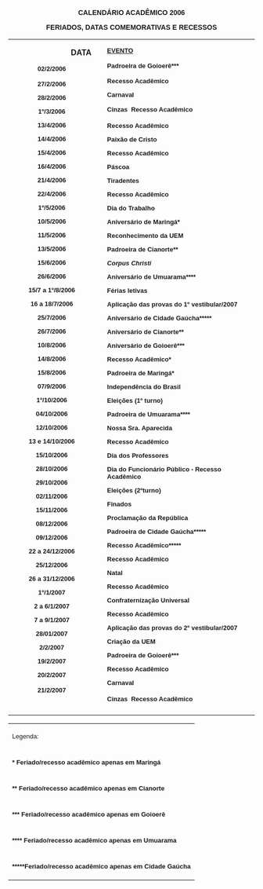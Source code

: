 <BODY>

<B><FONT FACE="Arial"><P ALIGN="CENTER">CALEND&Aacute;RIO ACAD&Ecirc;MICO 2006</P>
<P ALIGN="CENTER">FERIADOS, DATAS COMEMORATIVAS E RECESSOS</P>
</FONT><FONT FACE="Arial" SIZE=1><P ALIGN="CENTER"></P></B></FONT>
<P ALIGN="CENTER"><CENTER><TABLE CELLSPACING=0 BORDER=0 CELLPADDING=4 WIDTH=552>
<TR><TD WIDTH="26%" VALIGN="TOP" HEIGHT=6><DIR>
<DIR>
<DIR>

<B><FONT FACE="Arial"><P>DATA</P></DIR>
</DIR>
</DIR>

</FONT><FONT FACE="Arial" SIZE=2><P ALIGN="CENTER">02/2/2006</P>
<P ALIGN="CENTER">27/2/2006</P>
<P ALIGN="CENTER">28/2/2006</P>
<P ALIGN="CENTER">1º/3/2006</P>
<P ALIGN="CENTER">13/4/2006</P>
<P ALIGN="CENTER">14/4/2006</P>
<P ALIGN="CENTER">15/4/2006</P>
<P ALIGN="CENTER">16/4/2006</P>
<P ALIGN="CENTER">21/4/2006</P>
<P ALIGN="CENTER">22/4/2006</P>
<P ALIGN="CENTER">1º/5/2006</P>
<P ALIGN="CENTER">10/5/2006</P>
<P ALIGN="CENTER">11/5/2006</P>
<P ALIGN="CENTER">13/5/2006</P>
<P ALIGN="CENTER">15/6/2006</P>
<P ALIGN="CENTER">26/6/2006</P>
<P ALIGN="CENTER">15/7 a 1º/8/2006</P>
<P ALIGN="CENTER">16 a 18/7/2006</P>
<P ALIGN="CENTER">25/7/2006</P>
<P ALIGN="CENTER">26/7/2006</P>
<P ALIGN="CENTER">10/8/2006</P>
<P ALIGN="CENTER">14/8/2006</P>
<P ALIGN="CENTER">15/8/2006</P>
<P ALIGN="CENTER">07/9/2006</P>
<P ALIGN="CENTER">1º/10/2006</P>
<P ALIGN="CENTER">04/10/2006</P>
<P ALIGN="CENTER">12/10/2006</P>
<P ALIGN="CENTER">13 e 14/10/2006</P>
<P ALIGN="CENTER">15/10/2006</P>
<P ALIGN="CENTER">28/10/2006</P>
<P ALIGN="CENTER">29/10/2006</P>
<P ALIGN="CENTER">02/11/2006</P>
<P ALIGN="CENTER">15/11/2006</P>
<P ALIGN="CENTER">08/12/2006</P>
<P ALIGN="CENTER">09/12/2006</P>
<P ALIGN="CENTER">22 a 24/12/2006</P>
<P ALIGN="CENTER">25/12/2006</P>
<P ALIGN="CENTER">26 a 31/12/2006</P>
<P ALIGN="CENTER">1º/1/2007</P>
<P ALIGN="CENTER">2 a 6/1/2007</P>
<P ALIGN="CENTER">7 a 9/1/2007</P>
<P ALIGN="CENTER">28/01/2007</P>
<P ALIGN="CENTER">2/2/2007</P>
<P ALIGN="CENTER">19/2/2007</P>
<P ALIGN="CENTER">20/2/2007</P>
<P ALIGN="CENTER">21/2/2007</B></FONT></TD>
<TD WIDTH="3%" VALIGN="TOP" HEIGHT=6><P></P></TD>
<TD WIDTH="70%" VALIGN="TOP" HEIGHT=6>
<B><U><FONT FACE="Arial" SIZE=2><P>EVENTO</P>
</U><P>Padroeira de Goioer&ecirc;***</P>
<P>Recesso Acad&ecirc;mico</P>
<P>Carnaval</P>
<P>Cinzas  Recesso Acad&ecirc;mico</P>
<P>Recesso Acad&ecirc;mico</P>
<P>Paix&atilde;o de Cristo</P>
<P>Recesso Acad&ecirc;mico</P>
<P>P&aacute;scoa</P>
<P>Tiradentes</P>
<P>Recesso Acad&ecirc;mico</P>
<P>Dia do Trabalho</P>
<P>Anivers&aacute;rio de Maring&aacute;*</P>
<P>Reconhecimento da UEM</P>
<P>Padroeira de Cianorte**</P>
<I><P>Corpus Christi</P>
</I><P>Anivers&aacute;rio de Umuarama****</P>
<P>F&eacute;rias letivas</P>
<P>Aplica&ccedil;&atilde;o das provas do 1º vestibular/2007</P>
<P>Anivers&aacute;rio de Cidade Ga&uacute;cha*****</P>
<P>Anivers&aacute;rio de Cianorte**</P>
<P>Anivers&aacute;rio de Goioer&ecirc;***</P>
<P>Recesso Acad&ecirc;mico*</P>
<P>Padroeira de Maring&aacute;*</P>
<P>Independ&ecirc;ncia do Brasil</P>
<P>Elei&ccedil;&otilde;es (1º turno)</P>
<P>Padroeira de Umuarama****</P>
<P>Nossa Sra. Aparecida</P>
<P>Recesso Acad&ecirc;mico</P>
<P>Dia dos Professores</P>
<P>Dia do Funcion&aacute;rio P&uacute;blico - Recesso Acad&ecirc;mico</P>
<P>Elei&ccedil;&otilde;es (2ºturno)</P>
<P>Finados</P>
<P>Proclama&ccedil;&atilde;o da Rep&uacute;blica</P>
<P>Padroeira de Cidade Ga&uacute;cha*****</P>
<P>Recesso Acad&ecirc;mico*****</P>
<P>Recesso Acad&ecirc;mico</P>
<P>Natal</P>
<P>Recesso Acad&ecirc;mico</P>
<P>Confraterniza&ccedil;&atilde;o Universal</P>
<P>Recesso Acad&ecirc;mico</P>
<P>Aplica&ccedil;&atilde;o das provas do 2º vestibular/2007</P>
<P>Cria&ccedil;&atilde;o da UEM</P>
<P>Padroeira de Goioer&ecirc;***</P>
<P>Recesso Acad&ecirc;mico</P>
<P>Carnaval</P>
<P>Cinzas  Recesso Acad&ecirc;mico</B></FONT></TD>
</TR>
</TABLE>
</CENTER></P>

<B><FONT SIZE=2><P ALIGN="CENTER"></P></B></FONT>
<P ALIGN="CENTER"><CENTER><TABLE CELLSPACING=0 BORDER=0 CELLPADDING=4 WIDTH=423>
<TR><TD VALIGN="TOP">
<FONT FACE="Arial" SIZE=2><P>Legenda:</FONT></TD>
</TR>
<TR><TD VALIGN="TOP">
<B><FONT FACE="Arial" SIZE=2><P>*       Feriado/recesso acad&ecirc;mico apenas em  Maring&aacute;</B></FONT></TD>
</TR>
<TR><TD VALIGN="TOP">
<B><FONT FACE="Arial" SIZE=2><P>**     Feriado/recesso acad&ecirc;mico apenas em Cianorte</B></FONT></TD>
</TR>
<TR><TD VALIGN="TOP">
<B><FONT FACE="Arial" SIZE=2><P>***   Feriado/recesso acad&ecirc;mico apenas em Goioer&ecirc;</B></FONT></TD>
</TR>
<TR><TD VALIGN="TOP">
<B><FONT FACE="Arial" SIZE=2><P>****  Feriado/recesso acad&ecirc;mico apenas em Umuarama</B></FONT></TD>
</TR>
<TR><TD VALIGN="TOP">
<B><FONT FACE="Arial" SIZE=2><P>*****Feriado/recesso acad&ecirc;mico apenas em Cidade Ga&uacute;cha</B></FONT></TD>
</TR>
</TABLE>
</CENTER></P>

<FONT SIZE=2>
<P>&nbsp;</P></FONT></BODY>
